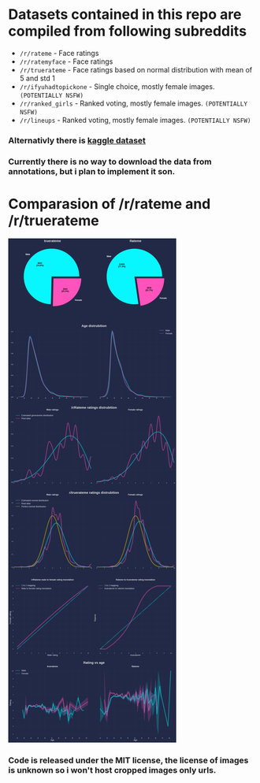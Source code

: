 # Datasets contained in this repo are compiled from following subreddits
- `/r/rateme` - Face ratings
- `/r/ratemyface` - Face ratings
- `/r/truerateme` - Face ratings based on normal distribution with mean of 5 and std 1
- `/r/ifyuhadtopickone` - Single choice, mostly female images. ``(POTENTIALLY NSFW)``
- `/r/ranked_girls` - Ranked voting, mostly female images. ``(POTENTIALLY NSFW)``
- `/r/lineups` - Ranked voting, mostly female images. ``(POTENTIALLY NSFW)``
### Alternativly there is [kaggle dataset](https://www.kaggle.com/nerdrod2/reddit-attractiveness-dataset)
### Currently there is no way to download the data from annotations, but i plan to implement it son.
# Comparasion of /r/rateme and /r/truerateme
![Poster](poster.jpg)
### Code is released under the MIT license, the license of images is unknown so i won't host cropped images only urls.

